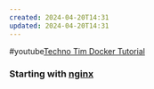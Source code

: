 ```yaml
---
created: 2024-04-20T14:31
updated: 2024-04-20T14:31
---
```


#youtube[Techno Tim Docker Tutorial](https://www.youtube.com/watch?v=SnSH8Ht3MIc)


### Starting with [nginx](https://hub.docker.com/_/nginx)


